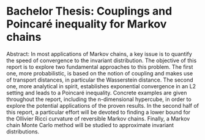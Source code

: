 # Bachelor Thesis: Couplings and Poincaré inequality for Markov chains


Abstract: In most applications of Markov chains, a key issue is to quantify the speed of convergence to the invariant distribution. The objective of this report is to explore two fundamental approaches to this problem. The first one, more probabilistic, is based on the notion of coupling and makes use of transport distances, in particular the Wasserstein distance. The second one, more analytical in spirit, establishes exponential convergence in an L2 setting and leads to a Poincaré inequality. Concrete examples are given throughout the report, including the n-dimensional hypercube, in order to explore the potential applications of the proven results. In the second half of this report, a particular effort will be devoted to finding a lower bound for the Ollivier Ricci curvature of reversible Markov chains. Finally, a Markov chain Monte Carlo method will be studied to approximate invariant distributions.
